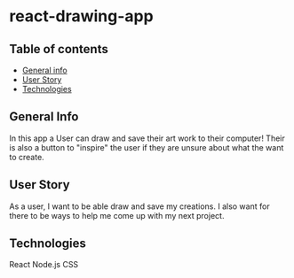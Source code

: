 # react-drawing-app
## Table of contents
* [General info](#general-info)
* [User Story](#user-story)
* [Technologies](#technologies)

## General Info
In this app a User can draw and save their art work to their computer! Their is also a button to "inspire" the user if they are unsure about what the want to create.
## User Story
As a user, I want to be able draw and save my creations. I also want for there to be ways to help me come up with my next project.
## Technologies
React
Node.js
CSS

